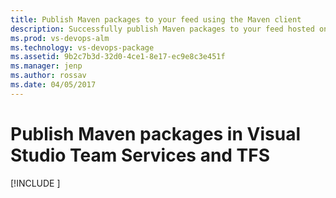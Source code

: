 ```yaml
---
title: Publish Maven packages to your feed using the Maven client
description: Successfully publish Maven packages to your feed hosted on Visual Studio Team Services or Team Foundation Server
ms.prod: vs-devops-alm
ms.technology: vs-devops-package
ms.assetid: 9b2c7b3d-32d0-4ce1-8e17-ec9e8c3e451f
ms.manager: jenp
ms.author: rossav
ms.date: 04/05/2017
---
```


# Publish Maven packages in Visual Studio Team Services and TFS

[!INCLUDE [](../_shared/maven/publish.md)]
